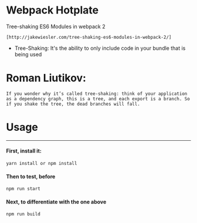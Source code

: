 # Webpack Hotplate

Tree-shaking ES6 Modules in webpack 2

```
[http://jakewiesler.com/tree-shaking-es6-modules-in-webpack-2/]
```

* Tree-Shaking: It's the ability to only include code in your bundle that is being used

# Roman Liutikov: 
```
If you wonder why it’s called tree-shaking: think of your application as a dependency graph, this is a tree, and each export is a branch. So if you shake the tree, the dead branches will fall.
```


# Usage
---------

#### First, install it:

```
yarn install or npm install
```

#### Then to test, before
```
npm run start
```

#### Next, to differentiate with the one above
```
npm run build
```